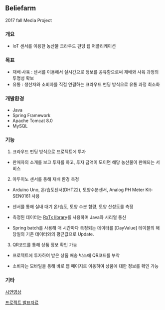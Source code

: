 ## Beliefarm

2017 fall Media Project

### 개요
- IoT 센서를 이용한 농산물 크라우드 펀딩 웹 어플리케이션 


### 목표 
- 재배·사육 : 센서를 이용해서 실시간으로 정보를 공유함으로써 재배와 사육 과정의 투명성 확보
- 유통 : 생산자와 소비자를 직접 연결하는 크라우드 펀딩 방식으로 유통 과정 최소화 


### 개발환경
- Java
- Spring Framework
- Apache Tomcat 8.0
- MySQL


### 기능
1) 크라우드 펀딩 방식으로 프로젝트에 투자 
- 판매자의 소개를 보고 투자를 하고, 투자 금액이 모이면 해당 농산물이 판매되는 서비스 

2) 아두이노 센서를 통해 재배 환경 측정

- Arduino Uno, 온/습도센서(DHT22), 토양수분센서, Analog PH Meter Kit-SEN0161 사용

- 센서를 통해 실내 대기 온/습도, 토양 수분 함량, 토양 산성도를 측정

- 측정된 데이터는 [RxTx library](http://rxtx.qbang.org/wiki/index.php/Main_Page)를 사용하여 Java와 시리얼 통신

- Spring batch를 사용해 매 시간마다 측정되는 데이터를 [DayValue] 테이블의 해당일의 기존 데이터와의 평균값으로 Update.


3) QR코드를 통해 상품 정보 확인 가능 

- 프로젝트에 투자하여 받은 상품 배송 박스에 QR코드를 부착

- 소비자는 모바일을 통해 바로 웹 페이지로 이동하여 상품에 대한 정보를 확인 가능 



### 기타

[시연영상](https://drive.google.com/file/d/13cqet2F9N4e_qmRQLeBJlLQxsd_NNq_0/view?usp=sharing)

[프로젝트 발표자료](https://drive.google.com/file/d/1FMt5papQPPyAvu6pjT1lHgUb47olTuY4/view?usp=sharing)


